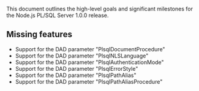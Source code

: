 This document outlines the high-level goals and significant milestones for the Node.js PL/SQL Server 1.0.0 release.

## Missing features
* Support for the DAD parameter "PlsqlDocumentProcedure"
* Support for the DAD parameter "PlsqlNLSLanguage"
* Support for the DAD parameter "PlsqlAuthenticationMode"
* Support for the DAD parameter "PlsqlErrorStyle"
* Support for the DAD parameter "PlsqlPathAlias"
* Support for the DAD parameter "PlsqlPathAliasProcedure"
